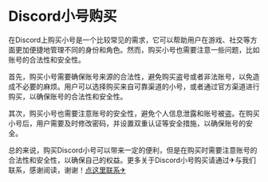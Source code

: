 # Discord小号购买

在Discord上购买小号是一个比较常见的需求，它可以帮助用户在游戏、社交等方面更加便捷地管理不同的身份和角色。然而，购买小号也需要注意一些问题，比如账号的合法性和安全性。

首先，购买小号需要确保账号来源的合法性，避免购买盗号或者非法账号，以免造成不必要的麻烦。用户可以选择购买来自可靠渠道的小号，或者通过官方渠道进行购买，以确保账号的合法性和安全性。

其次，购买小号也需要注意账号的安全性，避免个人信息泄露和账号被盗。在购买小号后，用户需要及时修改密码，并设置双重认证等安全措施，以确保账号的安全。

总的来说，购买Discord小号可以带来一定的便利，但是在购买时需要注意账号的合法性和安全性，以确保自己的权益。更多关于Discord小号购买请通过✈与我们联系，感谢阅读，谢谢！[点这里联系✈](https://lm.k02.cc)